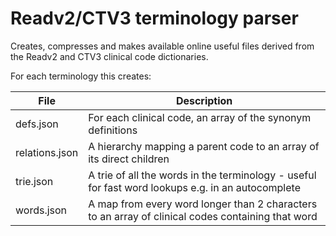 # Readv2/CTV3 terminology parser

Creates, compresses and makes available online useful files derived from the Readv2 and CTV3 clinical code dictionaries.

For each terminology this creates:

| File           | Description                                                                                       |
| -------------- | ------------------------------------------------------------------------------------------------- |
| defs.json      | For each clinical code, an array of the synonym definitions                                       |
| relations.json | A hierarchy mapping a parent code to an array of its direct children                              |
| trie.json      | A trie of all the words in the terminology - useful for fast word lookups e.g. in an autocomplete |
| words.json     | A map from every word longer than 2 characters to an array of clinical codes containing that word |
